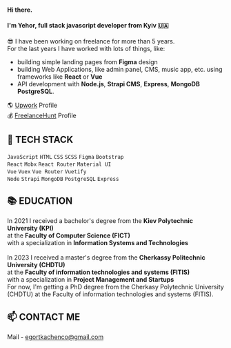 #### Hi there. 

#### I'm Yehor, full stack javascript developer from Kyiv 🇺🇦

😎 I have been working on freelance for more than 5 years. \
For the last years I have worked with lots of things, like: 
- building simple landing pages from **Figma** design
- building Web Applications, like admin panel, CMS, music app, etc. using frameworks like  **React** or **Vue**
- API development with **Node.js**, **Strapi CMS**, **Express**, **MongoDB** **PostgreSQL**.

🌎 [Upwork](https://www.upwork.com/freelancers/~01c84ccd2237ea2b36) Profile \
💰 [FreelanceHunt](https://freelancehunt.com/freelancer/egor_tkachenko.html) Profile

## 🚀 TECH STACK
`JavaScript` `HTML` `CSS` `SCSS` `Figma` `Bootstrap` \
`React` `Mobx` `React Router` `Material UI` \
`Vue` `Vuex` `Vue Router` `Vuetify` \
`Node` `Strapi` `MongoDB` `PostgreSQL` `Express` 

## 📚 EDUCATION
In 2021 I received a bachelor's degree from the **Kiev Polytechnic University (KPI)** \
at the **Faculty of Computer Science (FICT)** \
with a specialization in **Information Systems and Technologies** \
\
In 2023 I received a master's degree from the **Cherkassy Politechnic University (CHDTU)** \
at the **Faculty of information technologies and systems (FITIS)** \
with a specialization in **Project Management and Startups**
\
For now, I'm getting a PhD degree from the Cherkasy Polytechnic University (CHDTU)
at the Faculty of information technologies and systems (FITIS).

## 📫 CONTACT ME
Mail - egortkachenco@gmail.com
